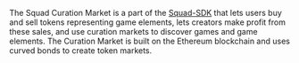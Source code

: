 The Squad Curation Market is a part of the [Squad-SDK](/packages/squad-sdk/README.md) that lets users buy and sell tokens
representing game elements, lets creators make profit from these sales, and use curation markets to discover games and game elements.
The Curation Market is built on the Ethereum blockchain and uses curved bonds to create token markets.
